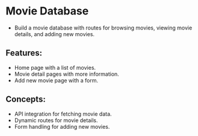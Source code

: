 # Movie Database

- Build a movie database with routes for browsing movies, viewing movie details, and adding new movies.

## Features:

- Home page with a list of movies.
- Movie detail pages with more information.
- Add new movie page with a form.

## Concepts:

- API integration for fetching movie data.
- Dynamic routes for movie details.
- Form handling for adding new movies.
